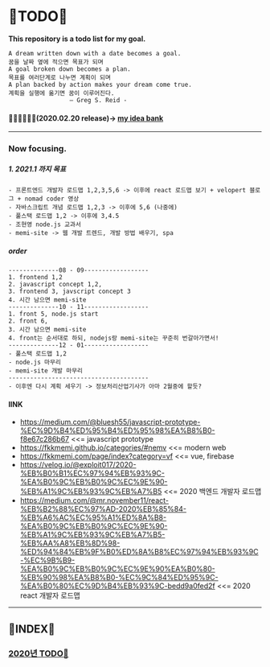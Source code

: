 # 📖TODO📖
**This repository is a todo list for my goal.**

    A dream written down with a date becomes a goal.
    꿈을 날짜 옆에 적으면 목표가 되며
    A goal broken down becomes a plan.
    목표를 여러단계로 나누면 계획이 되며
    A plan backed by action makes your dream come true.
    계획을 실행에 옮기면 꿈이 이루어진다.
                     – Greg S. Reid -



#### 🐱‍👤🐱‍🏍🐱‍🐉(2020.02.20 release)-> <a href="./idea/README.md">my idea bank</a>

<hr>

### Now focusing.
##### 1. 2021.1 까지 목표
    - 프론트엔드 개발자 로드맵 1,2,3,5,6 -> 이후에 react 로드맵 보기 + velopert 블로그 + nomad coder 영상
    - 자바스크립트 개념 로드맵 1,2,3 -> 이후에 5,6 (나중에)
    - 풀스택 로드맵 1,2 -> 이후에 3,4.5
    - 조현영 node.js 교과서 
    - memi-site -> 웹 개발 트렌드, 개발 방법 배우기, spa
##### order
    --------------08 - 09------------------
    1. frontend 1,2
    2. javascript concept 1,2,
    3. frontend 3, javscript concept 3
    4. 시간 남으면 memi-site
    --------------10 - 11------------------
    1. front 5, node.js start
    2. front 6,
    3. 시간 남으면 memi-site
    4. front는 순서대로 하되, nodejs랑 memi-site는 꾸준히 번갈아가면서!
    --------------12 - 01------------------
    - 풀스택 로드맵 1,2
    - node.js 마무리
    - memi-site 개발 마무리
    ---------------------------------------
    - 이후엔 다시 계획 세우기 -> 정보처리산업기사가 아마 2월중에 할듯?
    
#### lINK
 - https://medium.com/@bluesh55/javascript-prototype-%EC%9D%B4%ED%95%B4%ED%95%98%EA%B8%B0-f8e67c286b67 <<= javascript prototype
 - https://fkkmemi.github.io/categories/#nemv <<= modern web 
 -  https://fkkmemi.com/page/index?category=vf <<= vue, firebase 
 - https://velog.io/@exploit017/2020-%EB%B0%B1%EC%97%94%EB%93%9C-%EA%B0%9C%EB%B0%9C%EC%9E%90-%EB%A1%9C%EB%93%9C%EB%A7%B5 <<=  2020 백엔드 개발자 로드맵
 -  https://medium.com/@mr.november11/react-%EB%B2%88%EC%97%AD-2020%EB%85%84-%EB%A6%AC%EC%95%A1%ED%8A%B8-%EA%B0%9C%EB%B0%9C%EC%9E%90-%EB%A1%9C%EB%93%9C%EB%A7%B5-%EB%AA%A8%EB%8D%98-%ED%94%84%EB%9F%B0%ED%8A%B8%EC%97%94%EB%93%9C-%EC%9B%B9-%EA%B0%9C%EB%B0%9C%EC%9E%90%EA%B0%80-%EB%90%98%EA%B8%B0-%EC%9C%84%ED%95%9C-%EA%B0%80%EC%9D%B4%EB%93%9C-bedd9a0fed2f <<= 2020 react 개발자 로드맵
    
    
 <hr>


## 📖INDEX📖

### <a href="./2020/README.md">2020년 TODO📖</a>
    
    
    
